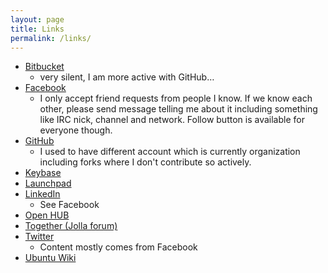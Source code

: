 ```yaml
---
layout: page
title: Links
permalink: /links/
---
```


* [Bitbucket](http://bitbucket.org/Ciblia)
    * very silent, I am more active with GitHub…
* [Facebook](https://facebook.com/mikaelahmsuomalainen) 
    * I only accept friend requests from people I know. If we know each
      other, please send message telling me about it including something
      like IRC nick, channel and network. Follow button is available
      for everyone though.
* [GitHub](https://github.com/Mikaela)
    * I used to have different account which is currently organization
      including forks where I don't contribute so actively.
* [Keybase](http://keybase.io/Mikaela)
* [Launchpad](https://launchpad.net/~mikaela)
* [LinkedIn](https://fi.linkedin.com/in/ciblia)
    * See Facebook
* [Open HUB](https://www.openhub.net/accounts/Mikaela)
* [Together (Jolla forum)](https://together.jolla.com/users/6732/mikaela/)
* [Twitter](https://twitter.com/Mkaysi) 
    * Content mostly comes from Facebook
* [Ubuntu Wiki](https://wiki.ubuntu.com/mikaela)
